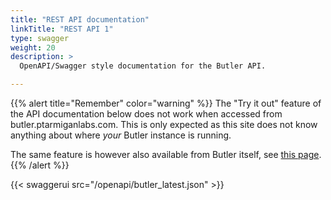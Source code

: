 ```yaml
---
title: "REST API documentation"
linkTitle: "REST API 1"
type: swagger
weight: 20
description: >
  OpenAPI/Swagger style documentation for the Butler API.

---
```


{{% alert title="Remember" color="warning" %}}
The "Try it out" feature of the API documentation below does not work when accessed from butler.ptarmiganlabs.com. This is only expected as this site does not know anything about where *your* Butler instance is running.

The same feature is however also available from Butler itself, see [this page](/docs/examples/openapi-docs/).
{{% /alert %}}

{{< swaggerui src="/openapi/butler_latest.json" >}}

